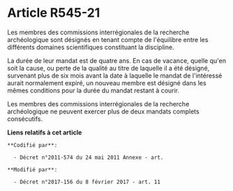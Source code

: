 # Article R545-21

Les membres des commissions interrégionales de la recherche archéologique sont désignés en tenant compte de l'équilibre entre
les différents domaines scientifiques constituant la discipline.

La durée de leur mandat est de quatre ans. En cas de vacance, quelle qu'en soit la cause, ou perte de la qualité au titre de
laquelle il a été désigné, survenant plus de six mois avant la date à laquelle le mandat de l'intéressé aurait normalement
expiré, un nouveau membre est désigné dans les mêmes conditions pour la durée du mandat restant à courir.

Les membres des commissions interrégionales de la recherche archéologique ne peuvent exercer plus de deux mandats complets
consécutifs.

**Liens relatifs à cet article**

	**Codifié par**:

	  - Décret n°2011-574 du 24 mai 2011 Annexe - art.

	**Modifié par**:

	  - Décret n°2017-156 du 8 février 2017 - art. 11
